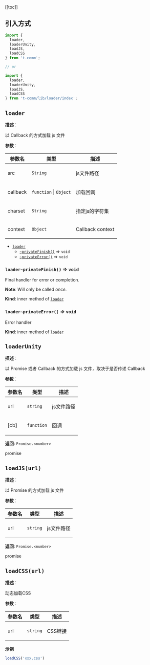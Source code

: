 [[toc]]

## 引入方式

```ts
import {
  loader,
  loaderUnity,
  loadJS,
  loadCSS
} from 't-comm';

// or

import {
  loader,
  loaderUnity,
  loadJS,
  loadCSS
} from 't-comm/lib/loader/index';
```


## `loader` 


**描述**：<p>以 Callback 的方式加载 js 文件</p>

**参数**：


| 参数名 | 类型 | 描述 |
| --- | --- | --- |
| src | <code>String</code> | <p>js文件路径</p> |
| callback | <code>function</code> \| <code>Object</code> | <p>加载回调</p> |
| charset | <code>String</code> | <p>指定js的字符集</p> |
| context | <code>Object</code> | <p>Callback context</p> |




* [`loader`](#loader)
    * [`~privateFinish()`](#loader..privateFinish) ⇒ <code>void</code>
    * [`~privateError()`](#loader..privateError) ⇒ <code>void</code>

<a name="loader..privateFinish"></a>

### `loader~privateFinish()` ⇒ <code>void</code>
<p>Final handler for error or completion.</p>
<p><strong>Note</strong>: Will only be called <em>once</em>.</p>

**Kind**: inner method of [<code>loader</code>](#loader)  
<a name="loader..privateError"></a>

### `loader~privateError()` ⇒ <code>void</code>
<p>Error handler</p>

**Kind**: inner method of [<code>loader</code>](#loader)  
<a name="loaderUnity"></a>

## `loaderUnity` 


**描述**：<p>以 Promise 或者 Callback 的方式加载 js 文件，取决于是否传递 Callback</p>

**参数**：


| 参数名 | 类型 | 描述 |
| --- | --- | --- |
| url | <code>string</code> | <p>js文件路径</p> |
| [cb] | <code>function</code> | <p>回调</p> |

**返回**: <code>Promise.&lt;number&gt;</code><br>

<p>promise</p>

<a name="loadJS"></a>

## `loadJS(url)` 


**描述**：<p>以 Promise 的方式加载 js 文件</p>

**参数**：


| 参数名 | 类型 | 描述 |
| --- | --- | --- |
| url | <code>string</code> | <p>js文件路径</p> |

**返回**: <code>Promise.&lt;number&gt;</code><br>

<p>promise</p>

<a name="loadCSS"></a>

## `loadCSS(url)` 


**描述**：<p>动态加载CSS</p>

**参数**：


| 参数名 | 类型 | 描述 |
| --- | --- | --- |
| url | <code>string</code> | <p>CSS链接</p> |



**示例**

```typescript
loadCSS('xxx.css')
```
